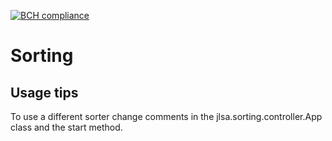 [![BCH compliance](https://bettercodehub.com/edge/badge/HanzehogeschoolSICT/Sorting)](https://bettercodehub.com/)
# Sorting

## Usage tips
To use a different sorter change comments in the jlsa.sorting.controller.App class and the start method.
